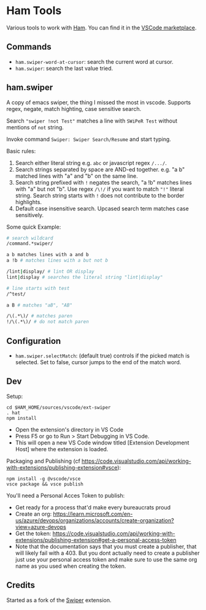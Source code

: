 # Ham Tools

Various tools to work with [Ham](https://github.com/prenaux/ham). You can find it in the [VSCode marketplace](https://marketplace.visualstudio.com/items?itemName=prenaux.ham-tools).

## Commands

- `ham.swiper-word-at-cursor`: search the current word at cursor.
- `ham.swiper`: search the last value tried.

## ham.swiper

A copy of emacs swiper, the thing I missed the most in vscode. Supports regex,
negate, match highting, case sensitive search.

Search `"swiper !not Test"` matches a line with `SWiPeR Test` without mentions
of `not` string.

Invoke command `Swiper: Swiper Search/Resume` and start typing.

Basic rules:
1. Search either literal string e.g. `abc` or javascript regex `/.../`.
2. Search strings separated by space are AND-ed together. e.g. "a b" matched lines with "a" and "b" on the same line.
3. Search string prefixed with `!` negates the search, "a !b" matches lines with "a" but not "b". Use regex `/\!/` if you want to match `"!"` literal string.
   Search string starts with `!` does not contribute to the border highlights.
4. Default case insensitive search. Upcased search term matches case sensitively.

Some quick Example:

```sh
# search wildcard
/command.*swiper/

a b matches lines with a and b
a !b # matches lines with a but not b

/lint|display/ # lint OR display
lint|display # searches the literal string "lint|display"

# line starts with test
/^test/

a B # matches "aB", "AB"

/\(.*\)/ # matches paren
!/\(.*\)/ # do not match paren
```

## Configuration

- `ham.swiper.selectMatch`: (default true) controls if the picked match is selected. Set to false, cursor jumps to the end of the match word.

## Dev

Setup:
```
cd $HAM_HOME/sources/vscode/ext-swiper
. hat
npm install
```

- Open the extension's directory in VS Code
- Press F5 or go to Run > Start Debugging in VS Code.
- This will open a new VS Code window titled [Extension Development Host] where the extension is loaded.

Packaging and Publishing (cf https://code.visualstudio.com/api/working-with-extensions/publishing-extension#vsce):
```
npm install -g @vscode/vsce
vsce package && vsce publish
```

You'll need a Personal Acces Token to publish:
- Get ready for a process that'd make every bureaucrats proud
- Create an org: https://learn.microsoft.com/en-us/azure/devops/organizations/accounts/create-organization?view=azure-devops
- Get the token: https://code.visualstudio.com/api/working-with-extensions/publishing-extension#get-a-personal-access-token
- Note that the documentation says that you must create a publisher, that will
  likely fail with a 403. But you dont actually need to create a publisher
  just use your personal access token and make sure to use the same org name
  as you used when creating the token.

## Credits

Started as a fork of the [Swiper](https://github.com/wenhoujx/swiper) extension.
